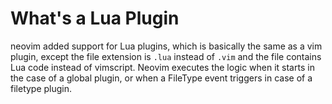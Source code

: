 
# What's a Lua Plugin

neovim added support for Lua plugins, which is basically the same as a vim plugin, except the file extension is `.lua` instead of `.vim` and the file contains Lua code instead of vimscript. Neovim executes the logic when it starts in the case of a global plugin, or when a FileType event triggers in case of a filetype plugin.
